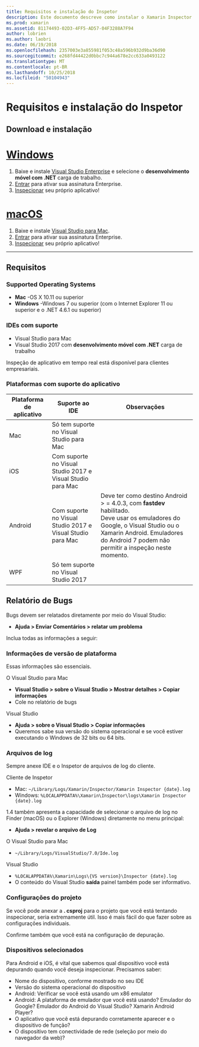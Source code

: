 ```yaml
---
title: Requisitos e instalação do Inspetor
description: Este documento descreve como instalar o Xamarin Inspector e discute o sistema operacional com suporte, IDEs e plataformas de aplicativo.
ms.prod: xamarin
ms.assetid: 81174493-02D3-4FF5-AD57-04F3288A7F94
author: lobrien
ms.author: laobri
ms.date: 06/19/2018
ms.openlocfilehash: 2357003e3a855981f053c48a596b932d9ba36d90
ms.sourcegitcommit: e268fd44422d0bbc7c944a678e2cc633a0493122
ms.translationtype: MT
ms.contentlocale: pt-BR
ms.lasthandoff: 10/25/2018
ms.locfileid: "50104943"
---
```

# <a name="inspector-installation-and-requirements"></a>Requisitos e instalação do Inspetor

## <a name="download-and-installation"></a>Download e instalação

# <a name="windowstabwindows"></a>[Windows](#tab/windows)

1. Baixe e instale [Visual Studio Enterprise](https://visualstudio.microsoft.com/vs/) e selecione o **desenvolvimento móvel com .NET** carga de trabalho.
1. [Entrar](https://docs.microsoft.com/visualstudio/ide/signing-in-to-visual-studio) para ativar sua assinatura Enterprise.
1. [Inspecionar](~/tools/inspector/inspect.md) seu próprio aplicativo!

# <a name="macostabmacos"></a>[macOS](#tab/macos)

1. Baixe e instale [Visual Studio para Mac](https://visualstudio.microsoft.com/vs/mac/).
1. [Entrar](https://docs.microsoft.com/visualstudio/mac/activation) para ativar sua assinatura Enterprise.
1. [Inspecionar](~/tools/inspector/inspect.md) seu próprio aplicativo!

-----

## <a name="requirements"></a>Requisitos

### <a name="supported-operating-systems"></a>Supported Operating Systems

- **Mac** -OS X 10.11 ou superior
- **Windows** -Windows 7 ou superior (com o Internet Explorer 11 ou superior e o .NET 4.6.1 ou superior)

### <a name="supported-ides"></a>IDEs com suporte

- Visual Studio para Mac
- Visual Studio 2017 com **desenvolvimento móvel com .NET** carga de trabalho

Inspeção de aplicativo em tempo real está disponível para clientes empresariais.

<a name="supported-platforms" />

### <a name="supported-app-platforms"></a>Plataformas com suporte do aplicativo

|Plataforma de aplicativo|Suporte ao IDE|Observações|
|--- |--- |--- |
|Mac|Só tem suporte no Visual Studio para Mac|
|iOS|Com suporte no Visual Studio 2017 e Visual Studio para Mac| |
|Android|Com suporte no Visual Studio 2017 e Visual Studio para Mac|Deve ter como destino Android > = 4.0.3, com **fastdev** habilitado.<br />Deve usar os emuladores do Google, o Visual Studio ou o Xamarin Android. Emuladores do Android 7 podem não permitir a inspeção neste momento.|
|WPF|Só tem suporte no Visual Studio 2017|

<a name="reporting-bugs" />

## <a name="reporting-bugs"></a>Relatório de Bugs

Bugs devem ser relatados diretamente por meio do Visual Studio:

- **Ajuda > Enviar Comentários > relatar um problema**

Inclua todas as informações a seguir:

### <a name="platform-version-information"></a>Informações de versão de plataforma

Essas informações são essenciais.

O Visual Studio para Mac

- **Visual Studio > sobre o Visual Studio > Mostrar detalhes > Copiar informações**
- Cole no relatório de bugs

Visual Studio

- **Ajuda > sobre o Visual Studio > Copiar informações**
- Queremos sabe sua versão do sistema operacional e se você estiver executando o Windows de 32 bits ou 64 bits.

### <a name="log-files"></a>Arquivos de log

Sempre anexe IDE e o Inspetor de arquivos de log do cliente.

Cliente de Inspetor

- Mac: `~/Library/Logs/Xamarin/Inspector/Xamarin Inspector {date}.log`
- Windows: `%LOCALAPPDATA%\Xamarin\Inspector\logs\Xamarin Inspector {date}.log`

1.4 também apresenta a capacidade de selecionar o arquivo de log no Finder (macOS) ou o Explorer (Windows) diretamente no menu principal:

- **Ajuda > revelar o arquivo de Log**

O Visual Studio para Mac

- `~/Library/Logs/VisualStudio/7.0/Ide.log`

Visual Studio

- `%LOCALAPPDATA%\Xamarin\Logs\{VS version}\Inspector {date}.log`
- O conteúdo do Visual Studio **saída** painel também pode ser informativo.

### <a name="project-settings"></a>Configurações do projeto

Se você pode anexar a **. csproj** para o projeto que você está tentando inspecionar, seria extremamente útil. Isso é mais fácil do que fazer sobre as configurações individuais.

Confirme também que você está na configuração de depuração.

### <a name="selected-devices"></a>Dispositivos selecionados

Para Android e iOS, é vital que sabemos qual dispositivo você está depurando quando você deseja inspecionar. Precisamos saber:

- Nome do dispositivo, conforme mostrado no seu IDE
- Versão do sistema operacional do dispositivo
- Android: Verificar se você está usando um x86 emulator
- Android: A plataforma de emulador que você está usando? Emulador do Google? Emulador do Android do Visual Studio? Xamarin Android Player?
- O aplicativo que você está depurando corretamente aparecer e o dispositivo de função?
- O dispositivo tem conectividade de rede (seleção por meio do navegador da web)?

[client-bugs]: https://github.com/Microsoft/workbooks/issues/new
